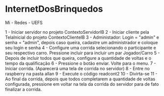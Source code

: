 # InternetDosBrinquedos
Mi - Redes - UEFS

1 - Iniciar servidor no projeto ContextoServidorIB
2 - Iniciar cliente pela TelaInicial do projeto ContextoClienteIB
3 - Administador: Login = "admin" e senha = "admin", depois caso queira, cadastre um administrador e coloque seu login e senha
4 - Configure uma corrida selecionando o participante e seu respectivo carro. Pressione incluir para incluir um par Jogador/Carro
5 - Depois de incluir todos que queira, configure a quantidade de voltas e o tempo da qualificação
6 - Pressione o botão enviar. Volte para o menu.
7 - Iniciar corrida. (Aparecerá uma tela de corrida no servidor)
8 - Entre no raspberry na pasta allan
9 - Execute o código readcont2
10 - Divirta-se
11 - Ao final da corrida, depois que todos completarem a quantidade de voltas configurada, pressione em voltar na tela da corrida do
servidor para de fato finalizar a corrida.
